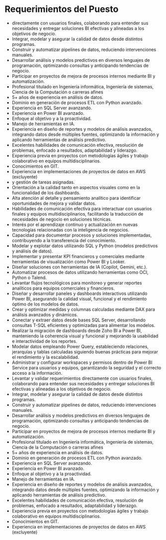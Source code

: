 # Requerimientos del Puesto

- directamente con usuarios finales, colaborando para entender sus necesidades y entregar soluciones BI efectivas y alineadas a los objetivos de negocio.
- Integrar, modelar y asegurar la calidad de datos desde distintos programas.
- Construir y automatizar pipelines de datos, reduciendo intervenciones manuales.
- Desarrollar análisis y modelos predictivos en diversos lenguajes de programación, optimizando consultas y anticipando tendencias de negocio.
- Participar en proyectos de mejora de procesos internos mediante BI y automatización.
- Profesional titulado en Ingeniería informática, Ingeniería de sistemas, Ciencia de la Computación o carreras afines
- 5+ años de experiencia en análisis de datos.
- Dominio en generación de procesos ETL con Python avanzado.
- Experiencia en SQL Server avanzando.
- Experiencia en Power BI avanzado.
- Enfoque al objetivo y a la proactividad.
- Manejo de herramientas en IA.
- Experiencia en diseño de reportes y modelos de análisis avanzados, integrando datos desde múltiples fuentes, optimizando la información y aplicando herramientas de análisis predictivo.
- Excelentes habilidades de comunicación efectiva, resolución de problemas, enfocado a resultados, adaptabilidad y liderazgo.
- Experiencia previa en proyectos con metodologías ágiles y trabajo colaborativo en equipos multidisciplinarios.
- Conocimientos en GIT.
- Experiencia en implementaciones de proyectos de datos en AWS (excluyente)
- y gestión de tareas asignadas.
- Orientación a la calidad tanto en aspectos visuales como en la funcionalidad de los dashboards.
- Alta atención al detalle y pensamiento analítico para identificar oportunidades de mejora y validar datos.
- Habilidades de comunicación efectiva para interactuar con usuarios finales y equipos multidisciplinarios, facilitando la traducción de necesidades de negocio en soluciones técnicas.
- Interés por el aprendizaje continuo y actualización en nuevas tecnologías relacionadas con la inteligencia de negocios.
- Capacidad para documentar procesos y soluciones implementadas, contribuyendo a la transferencia del conocimiento.
- Modelar y explotar datos utilizando SQL y Python (modelos predictivos y análisis de datos).
- Implementar y presentar KPI financieros y comerciales mediante herramientas de visualización como Power BI y Looker.
- Diseñar soluciones con herramientas de IA (Copilot, Gemini, etc.).
- Automatizar procesos de datos utilizando herramientas como OCI, Python o Talend.
- Levantar flujos tecnológicos para monitoreo y generar reportes analíticos para equipos comerciales y financieros.
- Diseñar y desarrollar paneles y dashboards interactivos utilizando Power BI, asegurando la calidad visual, funcional y el rendimiento óptimo de los modelos de datos.
- Crear y optimizar medidas y columnas calculadas mediante DAX para análisis avanzados y dinámicos.
- Conectar y extraer datos desde bases SQL Server, desarrollando consultas T-SQL eficientes y optimizadas para alimentar los modelos.
- Realizar la migración de dashboards desde Zoho BI a Power BI, manteniendo la coherencia visual y funcional y mejorando la usabilidad e interactividad de los reportes.
- Modelar datos empleando Power Query, estableciendo relaciones, jerarquías y tablas calculadas siguiendo buenas prácticas para mejorar el rendimiento y la escalabilidad.
- Administrar y configurar workspaces y permisos dentro de Power BI Service para usuarios y equipos, garantizando la seguridad y el correcto acceso a la información.
- Levantar y validar requerimientos directamente con usuarios finales, colaborando para entender sus necesidades y entregar soluciones BI efectivas y alineadas a los objetivos de negocio.
- Integrar, modelar y asegurar la calidad de datos desde distintos programas.
- Construir y automatizar pipelines de datos, reduciendo intervenciones manuales.
- Desarrollar análisis y modelos predictivos en diversos lenguajes de programación, optimizando consultas y anticipando tendencias de negocio.
- Participar en proyectos de mejora de procesos internos mediante BI y automatización.
- Profesional titulado en Ingeniería informática, Ingeniería de sistemas, Ciencia de la Computación o carreras afines
- 5+ años de experiencia en análisis de datos.
- Dominio en generación de procesos ETL con Python avanzado.
- Experiencia en SQL Server avanzando.
- Experiencia en Power BI avanzado.
- Enfoque al objetivo y a la proactividad.
- Manejo de herramientas en IA.
- Experiencia en diseño de reportes y modelos de análisis avanzados, integrando datos desde múltiples fuentes, optimizando la información y aplicando herramientas de análisis predictivo.
- Excelentes habilidades de comunicación efectiva, resolución de problemas, enfocado a resultados, adaptabilidad y liderazgo.
- Experiencia previa en proyectos con metodologías ágiles y trabajo colaborativo en equipos multidisciplinarios.
- Conocimientos en GIT.
- Experiencia en implementaciones de proyectos de datos en AWS (excluyente)
